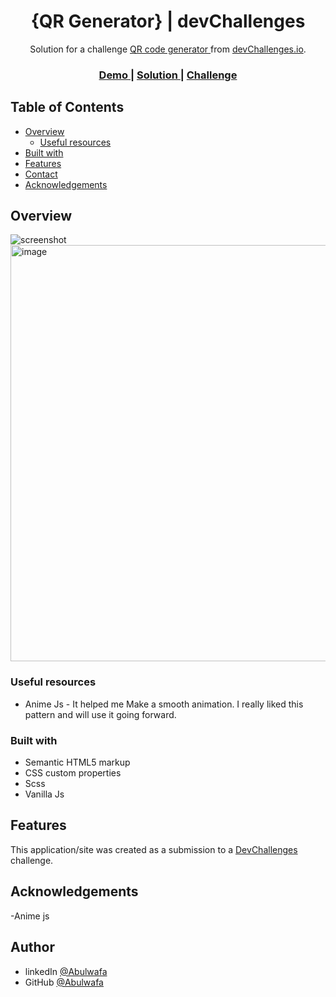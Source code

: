 <!-- Please update value in the {}  -->

<h1 align="center">{QR Generator} | devChallenges</h1>

<div align="center">
   Solution for a challenge <a href="https://devchallenges.io/challenge/qa-code-generator" target="_blank">QR code generator </a> from <a href="http://devchallenges.io" target="_blank">devChallenges.io</a>.
</div>

<div align="center">
  <h3>
    <a href="{https://qr-generator-omega-eight.vercel.app/}">
      Demo
    </a>
    <span> | </span>
    <a href="{https://your-url-to-the-solution}">
      Solution
    </a>
    <span> | </span>
    <a href="https://devchallenges.io/challenge/qa-code-generator">
      Challenge
    </a>
  </h3>
</div>

<!-- TABLE OF CONTENTS -->

## Table of Contents

- [Overview](#overview)
  - [Useful resources](#useful-resources)
- [Built with](#built-with)
- [Features](#features)
- [Contact](#contact)
- [Acknowledgements](#acknowledgements)

<!-- OVERVIEW -->

## Overview

![screenshot](https://user-images.githubusercontent.com/16707738/92399059-5716eb00-f132-11ea-8b14-bcacdc8ec97b.png)
<img width="1383" height="666" alt="image" src="https://github.com/user-attachments/assets/29914b00-1a17-4a23-8c4c-0fc780a96b7f" />


<!--
Introduce your projects by taking a screenshot or a gif. Try to tell visitors a story about your project by answering:

- What have you learned/improved?
- Your wisdom? :)
-->


### Useful resources

- Anime Js - It helped me Make a smooth animation. I really liked this pattern and will use it going forward.

### Built with

<!-- This section should list any major frameworks that you built your project using. Here are a few examples.-->

- Semantic HTML5 markup
- CSS custom properties
- Scss
- Vanilla Js

## Features

<!-- List the features of your application or follow the template. Don't share the figma file here :) -->

This application/site was created as a submission to a [DevChallenges](https://devchallenges.io/challenges-dashboard) challenge.

## Acknowledgements

-Anime js    
<!-- This section should list any articles or add-ons/plugins that helps you to complete the project. This is optional but it will help you in the future. For exmpale -->

## Author


- linkedIn [@Abulwafa](https://www.linkedin.com/in/abdelsalam-abu-elwafa/)
- GitHub [@Abulwafa](https://github.com/abu-wafa/)
